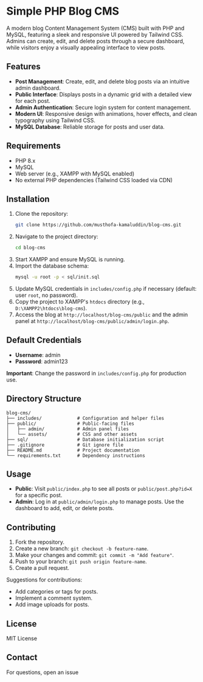 # Simple PHP Blog CMS

A modern blog Content Management System (CMS) built with PHP and MySQL, featuring a sleek and responsive UI powered by Tailwind CSS. Admins can create, edit, and delete posts through a secure dashboard, while visitors enjoy a visually appealing interface to view posts.

## Features
- **Post Management**: Create, edit, and delete blog posts via an intuitive admin dashboard.
- **Public Interface**: Displays posts in a dynamic grid with a detailed view for each post.
- **Admin Authentication**: Secure login system for content management.
- **Modern UI**: Responsive design with animations, hover effects, and clean typography using Tailwind CSS.
- **MySQL Database**: Reliable storage for posts and user data.

## Requirements
- PHP 8.x
- MySQL
- Web server (e.g., XAMPP with MySQL enabled)
- No external PHP dependencies (Tailwind CSS loaded via CDN)

## Installation
1. Clone the repository:
   ```bash
   git clone https://github.com/musthofa-kamaluddin/blog-cms.git
   ```
2. Navigate to the project directory:
   ```bash
   cd blog-cms
   ```
3. Start XAMPP and ensure MySQL is running.
4. Import the database schema:
   ```bash
   mysql -u root -p < sql/init.sql
   ```
5. Update MySQL credentials in `includes/config.php` if necessary (default: user `root`, no password).
6. Copy the project to XAMPP's `htdocs` directory (e.g., `D:\XAMPP2\htdocs\blog-cms`).
7. Access the blog at `http://localhost/blog-cms/public` and the admin panel at `http://localhost/blog-cms/public/admin/login.php`.

## Default Credentials
- **Username**: admin
- **Password**: admin123

**Important**: Change the password in `includes/config.php` for production use.

## Directory Structure
```
blog-cms/
├── includes/             # Configuration and helper files
├── public/               # Public-facing files
│   ├── admin/            # Admin panel files
│   └── assets/           # CSS and other assets
├── sql/                  # Database initialization script
├── .gitignore            # Git ignore file
├── README.md             # Project documentation
└── requirements.txt      # Dependency instructions
```

## Usage
- **Public**: Visit `public/index.php` to see all posts or `public/post.php?id=X` for a specific post.
- **Admin**: Log in at `public/admin/login.php` to manage posts. Use the dashboard to add, edit, or delete posts.

## Contributing
1. Fork the repository.
2. Create a new branch: `git checkout -b feature-name`.
3. Make your changes and commit: `git commit -m "Add feature"`.
4. Push to your branch: `git push origin feature-name`.
5. Create a pull request.

Suggestions for contributions:
- Add categories or tags for posts.
- Implement a comment system.
- Add image uploads for posts.

## License
MIT License

## Contact
For questions, open an issue
